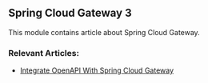 ## Spring Cloud Gateway 3

This module contains article about Spring Cloud Gateway.

### Relevant Articles:
-  [Integrate OpenAPI With Spring Cloud Gateway](https://www.baeldung.com/spring-cloud-gateway-integrate-openapi)
